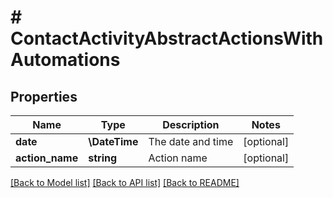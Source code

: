 # # ContactActivityAbstractActionsWithAutomations

## Properties

Name | Type | Description | Notes
------------ | ------------- | ------------- | -------------
**date** | **\DateTime** | The date and time | [optional]
**action_name** | **string** | Action name | [optional]

[[Back to Model list]](../../README.md#models) [[Back to API list]](../../README.md#endpoints) [[Back to README]](../../README.md)
